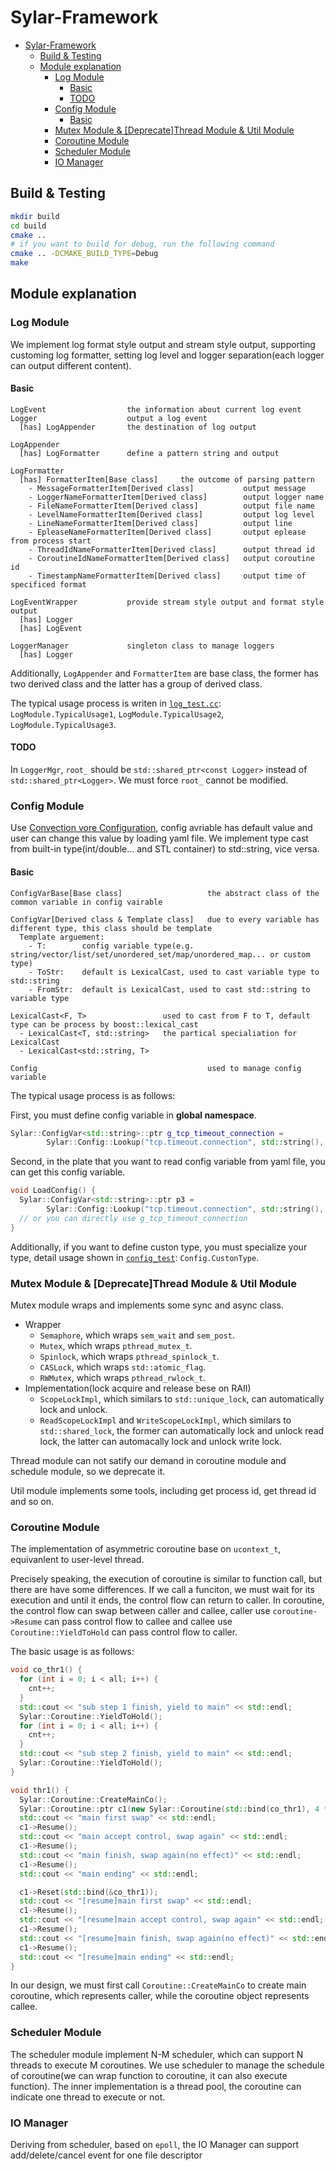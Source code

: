 # Sylar-Framework

- [Sylar-Framework](#sylar-framework)
  - [Build \& Testing](#build--testing)
  - [Module explanation](#module-explanation)
    - [Log Module](#log-module)
      - [Basic](#basic)
      - [TODO](#todo)
    - [Config Module](#config-module)
      - [Basic](#basic-1)
    - [Mutex Module \& \[Deprecate\]Thread Module \& Util Module](#mutex-module--deprecatethread-module--util-module)
    - [Coroutine Module](#coroutine-module)
    - [Scheduler Module](#scheduler-module)
    - [IO Manager](#io-manager)


## Build & Testing

```bash
mkdir build
cd build
cmake ..
# if you want to build for debug, run the following command
cmake .. -DCMAKE_BUILD_TYPE=Debug
make
```

## Module explanation

### Log Module

We implement log format style output and stream style output, supporting customing log formatter, setting log level and logger separation(each logger can output different content). 

#### Basic

```
LogEvent                  the information about current log event
Logger                    output a log event
  [has] LogAppender       the destination of log output

LogAppender               
  [has] LogFormatter      define a pattern string and output    

LogFormatter
  [has] FormatterItem[Base class]     the outcome of parsing pattern
    - MessageFormatterItem[Derived class]           output message
    - LoggerNameFormatterItem[Derived class]        output logger name 
    - FileNameFormatterItem[Derived class]          output file name
    - LevelNameFormatterItem[Derived class]         output log level
    - LineNameFormatterItem[Derived class]          output line
    - EpleaseNameFormatterItem[Derived class]       output eplease from process start
    - ThreadIdNameFormatterItem[Derived class]      output thread id
    - CoroutineIdNameFormatterItem[Derived class]   output coroutine id
    - TimestampNameFormatterItem[Derived class]     output time of specificed format

LogEventWrapper           provide stream style output and format style output
  [has] Logger
  [has] LogEvent

LoggerManager             singleton class to manage loggers             
  [has] Logger

```

Additionally, `LogAppender` and `FormatterItem` are base class, the former has two derived class and the latter has a group of derived class.

The typical usage process is writen in [`log_test.cc`](./tests/log_test.cc): `LogModule.TypicalUsage1`, `LogModule.TypicalUsage2`, `LogModule.TypicalUsage3`.

#### TODO

In `LoggerMgr`, `root_` should be `std::shared_ptr<const Logger>` instead of `std::shared_ptr<Logger>`. We must force `root_` cannot be modified.

### Config Module

Use [Convection vore Configuration](https://en.wikipedia.org/wiki/Convention_over_configuration), config avriable has default value and user can change this value by loading yaml file. We implement type cast from built-in type(int/double... and STL container) to std::string, vice versa. 

#### Basic

```
ConfigVarBase[Base class]                   the abstract class of the common variable in config vairable

ConfigVar[Derived class & Template class]   due to every variable has different type, this class should be template
  Template arguement: 
    - T:        config variable type(e.g. string/vector/list/set/unordered_set/map/unordered_map... or custom type)
    - ToStr:    default is LexicalCast, used to cast variable type to std::string
    - FromStr:  default is LexicalCast, used to cast std::string to variable type

LexicalCast<F, T>                 used to cast from F to T, default type can be process by boost::lexical_cast
  - LexicalCast<T, std::string>   the partical specialiation for LexicalCast
  - LexicalCast<std::string, T>   

Config                                      used to manage config variable
```

The typical usage process is as follows:

First, you must define config variable in **global namespace**.

```cpp
Sylar::ConfigVar<std::string>::ptr g_tcp_timeout_connection = 
        Sylar::Config::Lookup("tcp.timeout.connection", std::string(), "");
```

Second, in the plate that you want to read config variable from yaml file, you can get this config variable.

```cpp
void LoadConfig() {
  Sylar::ConfigVar<std::string>::ptr p3 = 
        Sylar::Config::Lookup("tcp.timeout.connection", std::string(), "");
  // or you can directly use g_tcp_timeout_connection
} 
```

Additionally, if you want to define custon type, you must specialize your type, detail usage shown in [`config_test`](./tests/config_test.cc): `Config.CustonType`.

### Mutex Module & [Deprecate]Thread Module & Util Module 

Mutex module wraps and implements some sync and async class.

- Wrapper
  - `Semaphore`, which wraps `sem_wait` and `sem_post`. 
  - `Mutex`, which wraps `pthread_mutex_t`.
  - `Spinlock`, which wraps `pthread_spinlock_t`.
  - `CASLock`, which wraps `std::atomic_flag`.
  - `RWMutex`, which wraps `pthread_rwlock_t`.
- Implementation(lock acquire and release bese on RAII)
  - `ScopeLockImpl`, which similars to `std::unique_lock`, can automatically lock and unlock.
  - `ReadScopeLockImpl` and `WriteScopeLockImpl`, which similars to `std::shared_lock`, the former can automatically lock and unlock read lock, the latter can automacally lock and unlock write lock.

Thread module can not satify our demand in coroutine module and schedule module, so we deprecate it.

Util module implements some tools, including get process id, get thread id and so on.

### Coroutine Module

The implementation of asymmetric coroutine base on `ucontext_t`, equivanlent to user-level thread.

Precisely speaking, the execution of coroutine is similar to function call, but there are have some differences. If we call a funciton, we must wait for its execution and until it ends, the control flow can return to caller. In coroutine, the control flow can swap between caller and callee, caller use `coroutine->Resume` can pass control flow to callee and callee use `Coroutine::YieldToHold` can pass control flow to caller.  

The basic usage is as follows:

```cpp
void co_thr1() {
  for (int i = 0; i < all; i++) {
    cnt++;
  }
  std::cout << "sub step 1 finish, yield to main" << std::endl;
  Sylar::Coroutine::YieldToHold();
  for (int i = 0; i < all; i++) {
    cnt++;
  }
  std::cout << "sub step 2 finish, yield to main" << std::endl;
  Sylar::Coroutine::YieldToHold();
}

void thr1() {
  Sylar::Coroutine::CreateMainCo();
  Sylar::Coroutine::ptr c1(new Sylar::Coroutine(std::bind(co_thr1), 4 * 1024));
  std::cout << "main first swap" << std::endl;
  c1->Resume();
  std::cout << "main accept control, swap again" << std::endl;
  c1->Resume();
  std::cout << "main finish, swap again(no effect)" << std::endl;
  c1->Resume();
  std::cout << "main ending" << std::endl;

  c1->Reset(std::bind(&co_thr1));
  std::cout << "[resume]main first swap" << std::endl;
  c1->Resume();
  std::cout << "[resume]main accept control, swap again" << std::endl;
  c1->Resume();
  std::cout << "[resume]main finish, swap again(no effect)" << std::endl;
  c1->Resume();
  std::cout << "[resume]main ending" << std::endl;
}
```

In our design, we must first call `Coroutine::CreateMainCo` to create main coroutine, which represents caller, while the coroutine object represents callee.

### Scheduler Module

The scheduler module implement N-M scheduler, which can support N threads to execute M coroutines. We use scheduler to manage the schedule of coroutine(we can wrap function to coroutine, it can also execute function). The inner implementation is a thread pool, the coroutine can indicate one thread to execute or not. 

### IO Manager

Deriving from scheduler, based on `epoll`, the IO Manager can support add/delete/cancel event for one file descriptor

